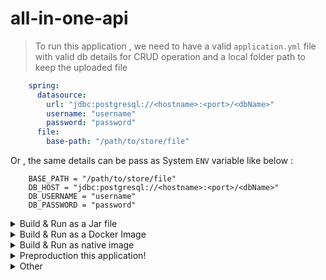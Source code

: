 # all-in-one-api

> To run this application , we need to have a valid `application.yml` file with valid db details for CRUD operation and a local folder path to keep the uploaded file

```yaml
    spring:
      datasource:
        url: "jdbc:postgresql://<hostname>:<port>/<dbName>"
        username: "username"
        password: "password"
      file:
        base-path: "/path/to/store/file"
```

Or , the same details can be pass as System `ENV` variable like below :

```shell
    BASE_PATH = "/path/to/store/file"
    DB_HOST = "jdbc:postgresql://<hostname>:<port>/<dbName>"
    DB_USERNAME = "username"
    DB_PASSWORD = "password"
```

<details>
  <summary>Build & Run as a Jar file</summary>

  > Make sure Java is installed on the machine you are trying to run this
  
  ```shell
    ./mvnw clean install

    # TO RUN
    java -jar target/all-in-one-api-0.0.1-SNAPSHOT.jar
  ```
</details>

<details>
  <summary>Build & Run as a Docker Image</summary>

  > Make sure Java is installed on the machine you are trying to run this

  ```shell
    ./mvnw spring-boot:build-image -Dspring-boot.build-image.imageName=all-in-one-api:0.0.1-SNAPSHOT
    
    # To RUN
    docker run -p 8080:8080 all-in-one-api:0.0.1-SNAPSHOT
  ```
</details>

<details>
  <summary>Build & Run as native image</summary>
  
  > Make sure you have GraalVm Jdk distro installed on the machine you are trying to run this.
  
  > This are native to OS. Meaning creating a native executable for Linux can be run Linux without any Jdk or Jre. same apply for Windows OS and Mac OS.

  ```shell
    ./mvnw native:compile -Pnative
    
    # TO RUN
    ./target/all-in-one-api
  ```
</details>


<details>
  <summary>Preproduction this application!</summary>
    
  # Preproduction this application (as .jar)
    
  > Make sure you need to have CI/CD pipeline to build and deploy the application to the cloud or on-prem. 
    
  ### Necessary Infrastructure  
    
    - Virtual Machine (VM) or Cloud Instance.
    
    - Make sure you have JRE installed in the VM.
    
    - File Storage (shared storage recommended for multiple instances)
    
    - Database (PostgreSQL)
    
    - Application Load Balancer (If we have multiple instances)
    
  > To run the jar file we need to have some Environment variable or the configuration file set up in the Instance (VM) : 
    
    If we are interested to have the Environment variable , The details are as follows:
    
    ```shell
      BASE_PATH = "/path/to/store/file"
      DB_HOST = "jdbc:postgresql://<hostname>:<port>/<dbName>"
      DB_USERNAME = "username"
      DB_PASSWORD = "password"
    ```
    then run the jar file as follows:
    
    ```shell
      # Download the latest release from this repository release section.
      java -jar -Dspring.datasource.url=${DB_HOST} -Dspring.datasource.username=${DB_USERNAME} -Dspring.datasource.password=${DB_PASSWORD} -Dspring.file.base-path=${BASE_PATH} all-in-one-api-<VERSION>.jar
      #OR
      java -jar all-in-one-api-<VERSION>.jar
    ```
    
    If we want to provide the configuration file insted of Environment variable `application.yml` then the content of the file should be as follows:
    
    - make sure you need to have a folder called `/config` near to the jar file (like below tree structure)
    
    - keep the `application.yml` file inside the /config folder
    
    ```shell
    .
    ├── all-in-one-1.0.18.jar
    └── config
        └── application.yml
    ```
    
    - The content of the `application.yml` file should be as follows:
    
    ```yaml
    spring:
      datasource:
        url: "jdbc:postgresql://<hostname>:<port>/<dbName>"
        username: "username"
        password: "password"
      file:
        base-path: "/path/to/store/file"
    ```
    then run the jar file as follows:
    
    ```shell
    # Download the latest release from this repository release section.
    java -jar all-in-one-api-<VERSION>.jar --spring.config.location=classpath:/config/application.yml
    #OR
    java -jar all-in-one-api-<VERSION>.jar
    ```
</details>



<details>
  <summary>Other</summary>
  
  - Inspired from spring security [csrf](https://docs.spring.io/spring-security/reference/servlet/exploits/csrf.html#csrf-components) token usage guide

</details>
